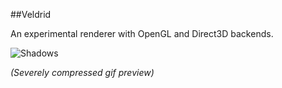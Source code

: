 ##Veldrid

An experimental renderer with OpenGL and Direct3D backends.

![Shadows](http://i.imgur.com/AtKs1fE.gif)

*(Severely compressed gif preview)*
